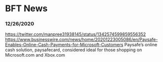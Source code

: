 # BFT News


### 12/26/2020
https://twitter.com/manpree31938145/status/1342574599859556352
https://www.businesswire.com/news/home/20201223005086/en/Paysafe-Enables-Online-Cash-Payments-for-Microsoft-Customers
Paysafe’s online cash solution, paysafecard, considered ideal for those shopping on Microsoft.com and Xbox.com
